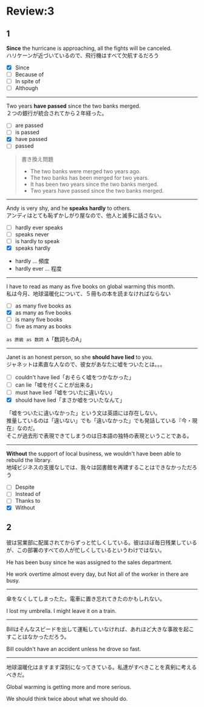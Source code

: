 # Review:3

## 1

**Since** the hurricane is approaching, all the fights will be canceled.  
ハリケーンが近づいているので、飛行機はすべて欠航するだろう

- [x] Since
- [ ] Because of
- [ ] In spite of
- [ ] Although

---

Two years **have passed** since the two banks merged.  
２つの銀行が統合されてから２年経った。

- [ ] are passed
- [ ] is passed
- [x] have passed
- [ ] passed

> 書き換え問題
>
> - The two banks were merged two years ago.
> - The two banks has been merged for two years.
> - It has been two years since the two banks merged.
> - Two years have passed since the two banks merged.

---

Andy is very shy, and he **speaks hardly** to others.  
アンディはとても恥ずかしがり屋なので、他人と滅多に話さない。

- [ ] hardly ever speaks
- [ ] speaks never
- [ ] is hardly to speak
- [x] speaks hardly

- hardly ... 頻度
- hardly ever ... 程度

---

I have to read as many as five books on global warming this month.  
私は今月、地球温暖化について、５冊もの本を読まなければならない

- [ ] as many five books as
- [x] as many as five books
- [ ] is many five books
- [ ] five as many as books

`as 原級 as 数詞 A`「数詞ものA」

---

Janet is an honest person, so she **should have lied** to you.  
ジャネットは素直な人なので、彼女があなたに嘘をついたとは。。。

- [ ] couldn't have lied「おそらく嘘をつかなかった」
- [ ] can lie「嘘を付くことが出来る」
- [ ] must have lied「嘘をついたに違いない」
- [x] should have lied「まさか嘘をついたなんて」

「嘘をついたに違いなかった」という文は英語には存在しない。  
推量しているのは「違いない」でも「違いなかった」でも発話している『今・現在』なのだ。  
そこが過去形で表現できてしまうのは日本語の独特の表現ということである。

---

**Without** the support of local business, we wouldn't have been able to rebuild the library.  
地域ビジネスの支援なしでは、我々は図書館を再建することはできなかっただろう

- [ ] Despite
- [ ] Instead of
- [ ] Thanks to
- [x] Without

## 2

彼は営業部に配属されてからずっと忙しくしている。彼はほぼ毎日残業しているが、この部署のすべての人が忙しくしているというわけではない。

He has been busy since he was assigned to the sales department.

He work overtime almost every day, but Not all of the worker in there are busy.

---

傘をなくしてしまったた。電車に置き忘れてきたのかもしれない。

I lost my umbrella. I might leave it on a train.

---

Billはそんなスピードを出して運転していなければ、あれほど大きな事故を起こすことはなかっただろう。

Bill couldn't have an accident unless he drove so fast.

---

地球温暖化はますます深刻になってきている。私達がすべきことを真剣に考えるべきだ。

Global warming is getting more and more serious.

We should think twice about what we should do.
